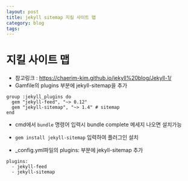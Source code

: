 ```yaml
---
layout: post
title: jekyll sitemap 지킬 사이트 맵
category: blog
tags: 
---
```


# 지킬 사이트 맵
* 참고링크 : <https://chaerim-kim.github.io/jekyll%20blog/Jekyll-1/>
* Gamfile의 plugins 부분에 jekyll-sitemap을 추가

```
group :jekyll_plugins do
  gem "jekyll-feed", "~> 0.12"
  gem "jekyll-sitemap", "~> 1.4" # sitemap
end
```

* cmd에서 ```bundle``` 명령어 입력시 bundle complete 메세지 나오면 설치가능
* ```gem install jekyll-sitemap``` 입력하여 플러그인 설치
  
* _config.yml파일의 plugins: 부분에 jekyll-sitemap 추가

```
plugins:
  - jekyll-feed
  - jekyll-sitemap
```